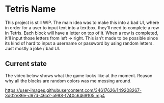 # Tetris Name
This project is still WIP. The main idea was to make this into a bad UI, where in order for a user to input text into a textbox, they'll need to complete a row in Tetris.
Each block will have a letter on top of it. When a row is completed, it'll input those letters from left -> right. This isn't made to be possible since its kind of hard to
input a username or password by using random letters. Just mostly a joke / bad UI.


## Current state
The video below shows what the game looks like at the moment. Reason why all the blocks are random colors was me messing around.

https://user-images.githubusercontent.com/34617626/149208267-3d02e86e-d67d-46a2-a988-f740c6469105.mp4

